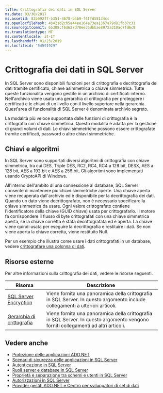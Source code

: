 ```yaml
---
title: Crittografia dei dati in SQL Server
ms.date: 03/30/2017
ms.assetid: 83b992f7-b351-4678-b4b9-f4ffd58134cc
ms.openlocfilehash: 4b421d2cb5a44ee164a73ea1367a79d81fb37c31
ms.sourcegitcommit: 6b308cf6d627d78ee36dbbae8972a310ac7fd6c8
ms.translationtype: MT
ms.contentlocale: it-IT
ms.lasthandoff: 01/23/2019
ms.locfileid: "54591929"
---
```

# <a name="data-encryption-in-sql-server"></a>Crittografia dei dati in SQL Server
In SQL Server sono disponibili funzioni per di crittografia e decrittografia dei dati tramite certificato, chiave asimmetrica o chiave simmetrica. Tutte queste funzionalità vengono gestite in un archivio di certificati interno. Nell'archivio viene usata una gerarchia di crittografia per proteggere i certificati e le chiavi di un livello con il livello superiore nella gerarchia. Quest'area di funzionalità di SQL Server è denominata archivio segreto.  
  
 La modalità più veloce supportata dalle funzioni di crittografia è la crittografia con chiave simmetrica. Questa modalità è adatta per la gestione di grandi volumi di dati. Le chiavi simmetriche possono essere crittografate tramite certificati, password o altre chiavi simmetriche.  
  
## <a name="keys-and-algorithms"></a>Chiavi e algoritmi  
 In SQL Server sono supportati diversi algoritmi di crittografia con chiave simmetrica, tra cui DES, Triple DES, RC2, RC4, RC4 a 128 bit, DESX, AES a 128 bit, AES a 192 bit e AES a 256 bit. Gli algoritmi sono implementati usando CryptoAPI di Windows.  
  
 All'interno dell'ambito di una connessione al database, SQL Server consente di mantenere più chiavi simmetriche aperte. Una chiave aperta viene recuperata dall'archivio ed è disponibile per la decrittografia dei dati. Quando un dato viene decrittografato, non è necessario specificare la chiave simmetrica da usare. Ogni valore crittografato contiene l'identificatore della chiave (GUID chiave) usata per crittografarlo. Il motore fa corrispondere il flusso di byte crittografati con una chiave simmetrica aperta, se la chiave corretta è stata decrittografata ed è aperta. La chiave viene quindi usata per eseguire la decrittografia e restituire i dati. Se non viene aperta la chiave corretta, viene restituito Null.  
  
 Per un esempio che illustra come usare i dati crittografati in un database, vedere [crittografare una colonna di dati](/sql/relational-databases/security/encryption/encrypt-a-column-of-data).
  
## <a name="external-resources"></a>Risorse esterne  
 Per altre informazioni sulla crittografia dei dati, vedere le risorse seguenti.  
  
|Risorsa|Descrizione|  
|-|-|  
|[SQL Server Encryption](/sql/relational-databases/security/encryption/sql-server-encryption)|Viene fornita una panoramica della crittografia in SQL Server. In questo argomento include collegamenti a ulteriori articoli.|  
|[Gerarchia di crittografia](/sql/relational-databases/security/encryption/encryption-hierarchy)|Viene fornita una panoramica della crittografia in SQL Server. In questo argomento vengono forniti collegamenti ad altri articoli.|  
  
## <a name="see-also"></a>Vedere anche
- [Protezione delle applicazioni ADO.NET](../../../../../docs/framework/data/adonet/securing-ado-net-applications.md)
- [Scenari di sicurezza delle applicazioni in SQL Server](../../../../../docs/framework/data/adonet/sql/application-security-scenarios-in-sql-server.md)
- [Autenticazione in SQL Server](../../../../../docs/framework/data/adonet/sql/authentication-in-sql-server.md)
- [Ruoli server e database in SQL Server](../../../../../docs/framework/data/adonet/sql/server-and-database-roles-in-sql-server.md)
- [Proprietà e separazione tra schemi e utenti in SQL Server](../../../../../docs/framework/data/adonet/sql/ownership-and-user-schema-separation-in-sql-server.md)
- [Autorizzazioni in SQL Server](../../../../../docs/framework/data/adonet/sql/authorization-and-permissions-in-sql-server.md)
- [Provider gestiti ADO.NET e Centro per sviluppatori di set di dati](https://go.microsoft.com/fwlink/?LinkId=217917)
